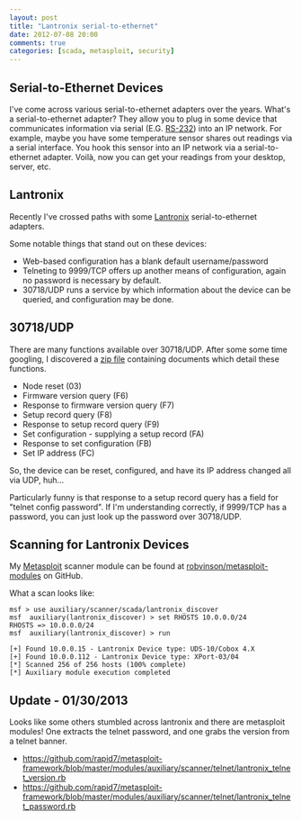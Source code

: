 ```yaml
---
layout: post
title: "Lantronix serial-to-ethernet"
date: 2012-07-08 20:00
comments: true
categories: [scada, metasploit, security]
---
```


Serial-to-Ethernet Devices
--------------------------

I've come across various serial-to-ethernet adapters over the years.  What's a serial-to-ethernet adapter?  They allow you to plug in some device that communicates information via serial (E.G. [RS-232][1]) into an IP network. For example, maybe you have some temperature sensor shares out readings via a serial interface.  You hook this sensor into an IP network via a serial-to-ethernet adapter.  Voilà, now you can get your readings from your desktop, server, etc.

Lantronix
---------
Recently I've crossed paths with some [Lantronix][2] serial-to-ethernet adapters.

Some notable things that stand out on these devices:

- Web-based configuration has a blank default username/password
- Telneting to 9999/TCP offers up another means of configuration, again no password is necessary by default.
- 30718/UDP runs a service by which information about the device can be queried, and configuration may be done.

30718/UDP
---------
There are many functions available over 30718/UDP.  After some some time
googling, I discovered a [zip file][3] containing documents which detail these functions.

- Node reset (03)
- Firmware version query (F6)
- Response to firmware version query (F7)
- Setup record query (F8)
- Response to setup record query (F9)
- Set configuration - supplying a setup record (FA)
- Response to set configuration (FB)
- Set IP address (FC)

So, the device can be reset, configured, and have its IP address changed all via UDP, huh...

Particularly funny is that response to a setup record query has a field for "telnet config password".  If I'm understanding correctly, if 9999/TCP has a password, you can just look up the password over 30718/UDP.

Scanning for Lantronix Devices
------------------------------
My [Metasploit][4] scanner module can be found at [robvinson/metasploit-modules][5] on GitHub.

What a scan looks like:

```
msf > use auxiliary/scanner/scada/lantronix_discover
msf  auxiliary(lantronix_discover) > set RHOSTS 10.0.0.0/24
RHOSTS => 10.0.0.0/24
msf  auxiliary(lantronix_discover) > run

[+] Found 10.0.0.15 - Lantronix Device type: UDS-10/Cobox 4.X
[+] Found 10.0.0.112 - Lantronix Device type: XPort-03/04
[*] Scanned 256 of 256 hosts (100% complete)
[*] Auxiliary module execution completed
```

Update - 01/30/2013
-------------------
Looks like some others stumbled across lantronix and there are metasploit modules!  One extracts the telnet password, and one grabs the version from a telnet banner.

- https://github.com/rapid7/metasploit-framework/blob/master/modules/auxiliary/scanner/telnet/lantronix_telnet_version.rb   
- https://github.com/rapid7/metasploit-framework/blob/master/modules/auxiliary/scanner/telnet/lantronix_telnet_password.rb

[1]: http://en.wikipedia.org/wiki/RS-232 "RS-232 protocol"
[2]: http://www.lantronix.com "Lantronix"
[3]: ftp://ftp.lantronix.com/priv/cobox_tools/setup.zip "Lantronix 30178/UDP functions"
[4]: http://www.metasploit.com/
[5]: https://github.com/robvinson/metasploit-modules "my public metasploit-module repository"
